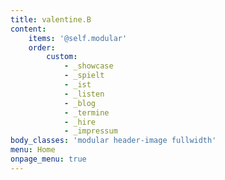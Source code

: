 ```yaml
---
title: valentine.B
content:
    items: '@self.modular'
    order:
        custom:
            - _showcase
            - _spielt
            - _ist
            - _listen
            - _blog
            - _termine
            - _hire
            - _impressum
body_classes: 'modular header-image fullwidth'
menu: Home
onpage_menu: true
---
```


